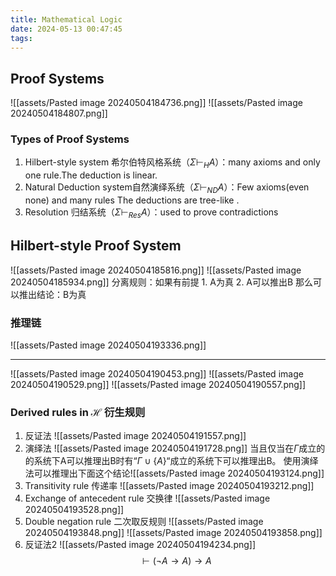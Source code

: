 ```yaml
---
title: Mathematical Logic
date: 2024-05-13 00:47:45
tags:
---
```

## Proof Systems
![[assets/Pasted image 20240504184736.png]]
![[assets/Pasted image 20240504184807.png]]
### Types of Proof Systems 
1. Hilbert-style system 希尔伯特风格系统（$\Sigma \vdash_{H}A$）：many axioms and only one rule.The deduction is linear.
2. Natural Deduction system自然演绎系统（$\Sigma \vdash_{ND}A$）：Few axioms(even none) and many rules The deductions are tree-like .
3. Resolution 归结系统（$\Sigma\vdash_{Res}A$）：used to prove contradictions
## Hilbert-style Proof System 
![[assets/Pasted image 20240504185816.png]]
![[assets/Pasted image 20240504185934.png]]
分离规则：如果有前提
	1. A为真
	2. A可以推出B
	那么可以推出结论：B为真
### 推理链
![[assets/Pasted image 20240504193336.png]]

---

![[assets/Pasted image 20240504190453.png]]
![[assets/Pasted image 20240504190529.png]]
![[assets/Pasted image 20240504190557.png]]

### Derived rules in $\mathcal{H}$ 衍生规则
1. 反证法
	![[assets/Pasted image 20240504191557.png]]
2. 演绎法
	![[assets/Pasted image 20240504191728.png]]
	当且仅当在$\Gamma$成立的的系统下A可以推理出B时有“$\Gamma \cup \{A\}$“成立的系统下可以推理出B。
	使用演绎法可以推理出下面这个结论![[assets/Pasted image 20240504193124.png]]
3. Transitivity rule 传递率
	![[assets/Pasted image 20240504193212.png]]
4. Exchange of antecedent rule 交换律
	![[assets/Pasted image 20240504193528.png]]
5. Double negation rule 二次取反规则
	![[assets/Pasted image 20240504193848.png]]
	![[assets/Pasted image 20240504193858.png]]
6. 反证法2
	![[assets/Pasted image 20240504194234.png]]
$$
\vdash (\lnot A \rightarrow A)\rightarrow A
$$